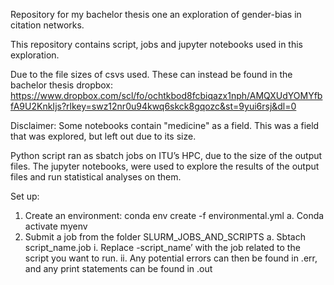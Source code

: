 Repository for my bachelor thesis one an exploration of gender-bias in citation networks.

This repository contains script, jobs and jupyter notebooks used in this exploration.

Due to the file sizes of csvs used. These can instead be found in the bachelor thesis dropbox: https://www.dropbox.com/scl/fo/ochtkbod8fcbiqazx1nph/AMQXUdYOMYfbfA9U2KnkIjs?rlkey=swz12nr0u94kwq6skck8gqozc&st=9yui6rsj&dl=0 


Disclaimer: Some notebooks contain "medicine" as a field. This was a field that was explored, but left out due to its size.

Python script ran as sbatch jobs on ITU’s HPC, due to the size of the output files. The jupyter notebooks, were used to explore the results of the output files and run statistical analyses on them.

Set up:
1.	Create an environment: conda env create -f environmental.yml
a.	Conda activate myenv
2.	Submit a job from the folder SLURM_JOBS_AND_SCRIPTS
a.	Sbtach script_name.job
i.	Replace -script_name’ with the job related to the script you want to run. 
ii.	Any potential errors can then be found in .err, and any print statements can be found in .out

